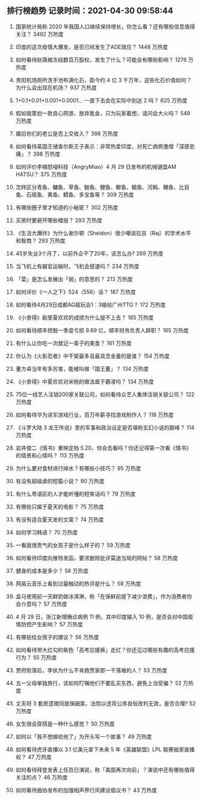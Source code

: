 
## 排行榜趋势 记录时间：2021-04-30 09:58:44
  
  1. 国家统计局称 2020 年我国人口继续保持增长，你怎么看？还有哪些信息值得关注？ 3492 万热度
    
  2. 印度的这次疫情大爆发，是否已经发生了ADE效应？ 1448 万热度
    
  3. 如何看待赵薇被冻结数百万股权，发生了什么？可能会有哪些影响？ 1276 万热度
    
  4. 贵阳机场厕所洗手池布满化石，距今约 4 亿 3 千万年，这些化石价值如何？为什么会出现在机场？ 937 万热度
    
  5. 1+0.1+0.01+0.001+0.0001... 一直下去会在实际中到达 2 吗？ 625 万热度
    
  6. 假如我策划一款良心网游，放弃氪金，只为玩家着想，请问会大火吗？ 549 万热度
    
  7. 婚后你们的老公是否上交收入？ 398 万热度
    
  8. 如何看待英国王储查尔斯王子表示：非常热爱印度，对死亡病例激增「深感悲痛」？ 398 万热度
    
  9. 如何评价李楠怒喵科技（AngryMiao）4 月 29 日发布的机械键盘AM HATSU？ 375 万热度
    
  10. 怎样区分青鱼、鳙鱼、草鱼、鲢鱼、鲤鱼、鲫鱼、鲳鱼、河鲀、鳝鱼、比目鱼、石斑鱼、黄鱼、鳕鱼、多宝鱼等？ 309 万热度
    
  11. 有哪些圈子里才知道的小秘密？ 302 万热度
    
  12. 买房时要避开哪些楼层？ 293 万热度
    
  13. 《生活大爆炸》为什么谢尔顿（Sheldon）很少嘲讽拉吉（Raj）的学术水平和智商？ 293 万热度
    
  14. 45岁失业3个月了，以前外企干了20年，该怎么办? 269 万热度
    
  15. 当飞机上有器官运输时，飞机会提速吗？ 234 万热度
    
  16. 「菜」是怎么发展出「弱」的意思的？ 213 万热度
    
  17. 如何评价《一人之下》524（556）话？ 187 万热度
    
  18. 如何看待4月29日成都AG超玩会1：3输给广州TTG？ 172 万热度
    
  19. 《小舍得》剧里夏欢欢的成绩为什么提不上去？ 165 万热度
    
  20. 如何看待顺丰控股一季度亏损 9.89 亿，顺丰财务负责人辞职？ 165 万热度
    
  21. 有什么让你吃一次就记一辈子的美食？ 161 万热度
    
  22. 你认为《火影忍者》中干架最多且最具含金量的是谁？ 154 万热度
    
  23. 董方卓当年有多厉害，能被叫做「国王董」？ 134 万热度
    
  24. 《小舍得》中夏欢欢对米桃的做法属于霸凌吗？ 134 万热度
    
  25. 75位一线艺人注销200家关联公司，如何看待众艺人集体注销关联公司？ 122 万热度
    
  26. 如何看待华为进军游戏行业，百万年薪寻找游戏制作人？ 118 万热度
    
  27. 《斗罗大陆 3 龙王传说》里的军事和政治设定是否堪称玄幻小说的巅峰？ 114 万热度
    
  28. 岩井俊二《情书》重映定档 5.20，你会去看吗？你还记得第一次看《情书》的情景和心情吗？ 113 万热度
    
  29. 为什么要对食材进行焯水？有哪些小技巧？ 95 万热度
    
  30. 有没有超级虐的短篇小说？ 90 万热度
    
  31. 有什么粤语区的人才能听懂的短笑话吗？ 79 万热度
    
  32. 有哪些只属于夏天的电影？ 75 万热度
    
  33. 有没有适合夏天发的文案？ 74 万热度
    
  34. 如何学习韩语？ 70 万热度
    
  35. 一看就很贵气的女孩子是什么样子的？ 59 万热度
    
  36. 如何看待印度向推特发函，要求删除批评莫迪当局的网帖？ 58 万热度
    
  37. 健身的成本是多少？ 58 万热度
    
  38. 网易云音乐上看到过最触动的热评是什么？ 58 万热度
    
  39. 盒马使用前一天鲜奶做冰淇淋，称「在保鲜前提下减少浪费」，作为消费者你会介意吗？ 57 万热度
    
  40. 4 月 29 日，浙江新增确诊病例 11 例，其中印度输入 10 例，是否会对中国疫情防控产生影响？ 57 万热度
    
  41. 有哪些给女孩子的建议？ 56 万热度
    
  42. 如何看待带大红勾的紫色「高考应援裤」走红？你还见过哪些有趣的高考应援行为？ 55 万热度
    
  43. 贾府败落后，李纨为什么不肯救贾家那一干落难的人？ 53 万热度
    
  44. 五一父母单独旅行，该如何叮嘱他们不要乱买东西，避免上当受骗？ 52 万热度
    
  45. 丈夫将 3 套房遗赠同居保姆案，法院以违背公序良俗改判无效，是否合理? 52 万热度
    
  46. 女生很会穿搭是一种什么感觉？ 50 万热度
    
  47. 如何以「我不想嫁给他了」为开头写一个故事？ 49 万热度
    
  48. 如何看待虎牙直播以 3.1 亿美元拿下未来 5 年《英雄联盟》LPL 联赛独家直播权？ 47 万热度
    
  49. 如何看待拜登发表上任百日演说，称「美国再次向前」？演说中还有哪些值得关注的点？ 46 万热度
    
  50. 如何看待曲协发布的加强相声界行风建设倡议书？ 43 万热度
    